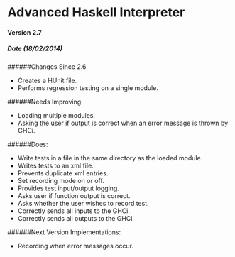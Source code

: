 Advanced Haskell Interpreter
============================
#### Version 2.7
##### Date (18/02/2014)

######Changes Since 2.6
* Creates a HUnit file.
* Performs regression testing on a single module.

######Needs Improving:
* Loading multiple modules.
* Asking the user if output is correct when an error message is thrown by GHCi.

######Does:
* Write tests in a file in the same directory as the loaded module.
* Writes tests to an xml file.
* Prevents duplicate xml entries.
* Set recording mode on or off.
* Provides test input/output logging.
* Asks user if function output is correct.
* Asks whether the user wishes to record test.
* Correctly sends all inputs to the GHCi.
* Correctly sends all outputs to the GHCi.

######Next Version Implementations:
* Recording when error messages occur.
